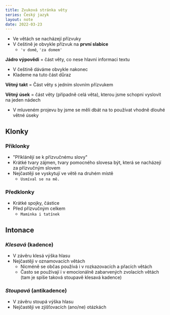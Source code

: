```yaml
---
title: Zvuková stránka věty
series: Český jazyk
layout: note
date: 2022-03-23
---
```


- Ve větách se nacházejí přízvuky
- V češtině je obvykle přízvuk na **první slabice**
	- `'v domě`, `'za domem'`

**Jádro výpovědi** = část věty, co nese hlavní informaci textu 
- V češtině dáváme obvykle nakonec
- Klademe na tuto část důraz

**Větný takt** = Část věty s jedním slovním přízvukem

**Větný úsek** = část věty (případně celá věta), kterou jsme schopni vyslovit na jeden nádech
- V mluveném projevu by jsme se měli dbát na to používat vhodně dlouhé větné úseky
## Klonky
### **Příklonky**
- "Příklánějí se k přízvučnému slovy"
- Krátké tvary zájmen, tvary pomocného slovesa být, která se nacházejí za přízvučným slovem
- Nejčastěji se vyskytují ve větě na druhém místě
	- `Usmíval se na mě.`
### **Předklonky**
- Krátké spojky, částice
- Před přízvučným celkem
	- `Maminka i tatínek`
## **Intonace**
### *Klesavá* (kadence)
- V závěru klesá výška hlasu
- Nejčastěji v oznamovacích větách
	- Nicméně se občas používá i v rozkazovacích a přacích větách
	- Často se používají i v emocionálně zabarvených zvolacích větách (tam je spíše taková stoupavě klesavá kadence)
###  *Stoupavá* (antikadence)
- V závěru stoupá výška hlasu
- Nejčastěji ve zjišťovacích (ano/ne) otázkách